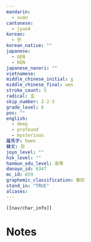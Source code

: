 ```yaml
---
mandarin:
  - xuán
cantonese:
  - jyun4
korean:
  - 현
korean_native: ""
japanese:
  - GEN
  - KEN
japanese_nanori: ""
vietnamese:
middle_chinese_initial: ɣ
middle_chinese_final: wen
stroke_count: 5
radical: 玄
skip_number: 2-2-3
grade_level: 6
pos: ""
english:
  - deep
  - profound
  - mysterious
羅馬字: hwen
韓文: 훤
joyo_level: ""
hsk_level: ""
hanmun_edu_level: 高等
danayo_id: 6347
mc_id: 659
graphemic_classification: 象形
stand_in: "TRUE"
aliases:
---
```

```meta-bind-embed
[[nav/char_info]]
```

# Notes
